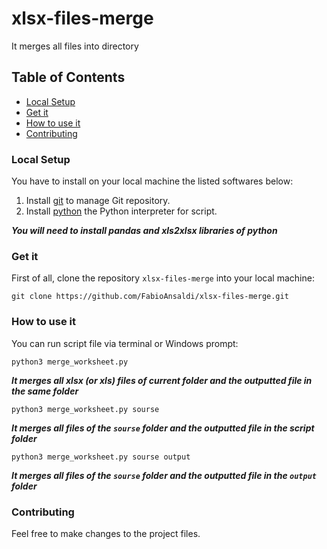 # xlsx-files-merge
It merges all files into directory

## Table of Contents
- [Local Setup](#local-setup)
- [Get it](#get-it)
- [How to use it](#how-to-use-it)
- [Contributing](#contributing)

### Local Setup
You have to install on your local machine the listed softwares below:
1. Install [git](https://git-scm.com/) to manage Git repository.
2. Install [python](https://www.python.org/) the Python interpreter for script.

***You will need to install pandas and xls2xlsx libraries of python***


### Get it
First of all, clone the repository `xlsx-files-merge` into your local machine:

```shell
git clone https://github.com/FabioAnsaldi/xlsx-files-merge.git
```


### How to use it

You can run script file via terminal or Windows prompt:

```shell
python3 merge_worksheet.py
```
***It merges all xlsx (or xls) files of current folder and the outputted file in the same folder***

```shell
python3 merge_worksheet.py sourse
```
***It merges all files of the `sourse` folder and the outputted file in the script folder***


```shell
python3 merge_worksheet.py sourse output
```
***It merges all files of the `sourse` folder and the outputted file in the `output` folder***


### Contributing
Feel free to make changes to the project files.
